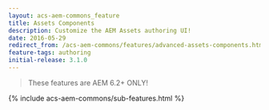```yaml
---
layout: acs-aem-commons_feature
title: Assets Components
description: Customize the AEM Assets authoring UI!
date: 2016-05-29
redirect_from: /acs-aem-commons/features/advanced-assets-components.html
feature-tags: authoring
initial-release: 3.1.0
---
```


> These features are AEM 6.2+ ONLY!

{% include acs-aem-commons/sub-features.html %}
